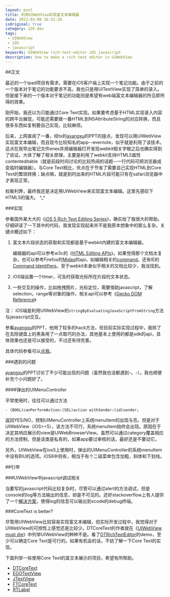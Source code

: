 ```yaml
---
layout: post
title: 利用UIWebView实现富文本编辑器
date: 2013-03-08 16:51:28
isOriginal: true
category: iOS-dev
tags:
 - UIWebView
 - iOS
 - javascript
keywords: UIWebView rich-text-editor iOS javascript
description: how to make a rich text editor in UIWebView
---
```


##正文

最近的一个ipad项目有需求，需要在iOS客户端上实现一个笔记功能。由于之前的一个版本对于笔记的功能要求不高，我也只是用UITextView实现了简单的录入。但是接下来的一个版本对于笔记的功能则是希望有web端富文本编辑器的所见即所得的效果。

刚开始，我还以为只能通过Core Text实现。如果要考虑基于HTML实现录入内容的跨平台展现，可能还需要做一番HTML到NSAttributeString的对应转换，而且很多东西如复制要自己实现，比较麻烦。

后来，上网查阅了一番，经tx的[ayangxu][1]的PPT的提点，发现可以用UIWebView实现富文本编辑，而且现今比较知名的app--evernote，似乎就是利用了该技术。这点在我导出笔记文件enex并用编辑器打开发现webkit相关字眼之后也确实得到了验证。大体了解了相关原理，主要是利用了webkit支持HTML5属性contenteditable（就是前段时间讨论的比较热闹的话题--一行代码可把浏览器成变临时编辑器）。与Core Text相比，优点在于节省了需要自己实现HTML到Core Text的繁琐转换；缺点嘛，就是到时出来的HTML片段可能只有在safari浏览器中才表现正常。

权衡利弊，最终我还是决定用UIWebView来实现富文本编辑。这里先感叹下HTML5的强大。 ^_^

###实现

参看国外某大大的《[iOS 5 Rich Text Editing Series][2]》，确实给了我很大的帮助。
仔细研读了一下其中的代码，我发现实现起来并不是我原本想象中的那么复杂。关键点概述如下：

1. 富文本片段状态的获取和实现都是基于webkit内建的富文本编辑器。

	编辑器的api可以参考w3c的《[HTML Editing APIs][3]》。如果觉得那个文档太复杂，也可以参考Firefox的[Midas]的api，如编辑相关的[command][4]。还有IE的[Command Identifiers][5]。至于webkit本身似乎相关的文档比较少，我没找到。
	
2. iOS端设置一个timer，可及时获取光标所在片段的文本状态。
3. 一些交互的操作，比如拖拽图片，光标定位，需要借助javascript，了解selection，range等对象的操作，相关api可以参考《[Gecko DOM Reference][6]》

注：	iOS端是利用UIWebView的`stringByEvaluatingJavaScriptFromString`方法与javascript交互。

参看[ayangxu][1]的PPT，他用了较多的hack方法，但目前实际实现过程中，我除了在去除键盘上的黑条用了一点取巧的办法，其他基本上使用的都是sdk的api，具体效果也还是可以接受的，不过还有待完善。

具体代码参看可以[点我][7]。

###遇到的问题

[ayangxu][1]的PPT讨论了不少可能出现的问题（虽然我也没都遇到-。-）。我也顺便补充个小问题好了。

####弹出的UIMenuController

平常使用时，往往可以通过方法

`- (BOOL)canPerformAction:(SEL)action withSender:(id)sender;`

返回YES/NO，控制UIMenuController上系统menuItem的出现与否。但是对于UIWebView（iOS>=5），该方法不可行，系统menuItem始终会出现。原因在于决定其响应展示的view是UIWebBrowserView。虽然可以通过category覆盖相应的方法控制，但是该类是私有的，如果app要过审核的话，最好还是不要动它。

另外，UIWebView在ios5上使用时，弹出的UIMenuController的系统menuItem中没有BIU的选项。iOS6中则有，相当于有个二级菜单包含加粗，斜体和下划线。

##引申

###UIWebView中javascript调试相关

当要写的javascript代码比较复杂时，尽管可以通过alert的方法调试，但是console的log等方法输出的信息，却是不可见的。还好stackoverflow上有人提供了一个[解决方案][8]，使得log的信息可以输出到xcode的debug终端。

###CoreText is better?

尽管用UIWebView比较容易实现富文本编辑，但实际开发过程中，我觉得对于UIWebView的可控性上感觉还是比较少。DTCoreText的作者就在《[UIWebView must die](http://www.cocoanetics.com/2011/01/uiwebview-must-die/)》中列举UIWebView的种种不是。看了[DTRichTextEditor](http://www.cocoanetics.com/2013/02/dtrichtexteditor-1-2/)的demo，至少可以确定Core Text是可行的。如果有机会的话，不妨了解一下Core Text的实现。

下面列举一些使用Core Text的富文本展示的项目，希望有所帮助。

* [DTCoreText](https://github.com/Cocoanetics/DTCoreText)
* [EGOTextView](https://github.com/enormego/EGOTextView)
* [JTextView](https://github.com/jeremytregunna/JTextView)
* [FTCoreText](https://github.com/FuerteInternational/FTCoreText)
* [RTLabel](https://github.com/honcheng/RTLabel)


[1]: http://f2e.us/slides/iOS_Rich_Editor/iOS_Rich_Editor.html#slide1 
[2]: http://ios-blog.co.uk/featured-posts/ios-5-rich-text-editing-series/
[3]: https://dvcs.w3.org/hg/editing/raw-file/tip/editing.html
[4]: https://developer.mozilla.org/en-US/docs/Rich-Text_Editing_in_Mozilla#Executing_Commands
[5]: http://msdn.microsoft.com/en-us/library/ms533049(v=vs.85).aspx
[6]: https://developer.mozilla.org/en-US/docs/Gecko_DOM_Reference
[7]: https://github.com/ddrccw/CCRichTextEditor
[8]: http://stackoverflow.com/questions/6508313/javascript-console-log-in-an-ios-uiwebview/6508343#6508343

[Midas]: https://developer.mozilla.org/en-US/docs/Midas
